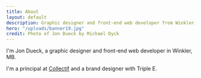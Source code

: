 ```yaml
---
title: About
layout: default
description: Graphic designer and front-end web developer from Winkler, Manitoba. Partner at Collectif. Personal site, blog, and portfolio of Jonathan Dueck.
hero: "/uploads/banner19.jpg"
credit: Photo of Jon Dueck by Michael Dyck
---
```


I'm Jon Dueck, a graphic designer and front-end web developer in Winkler, MB.

I'm a principal at [Collectif](https://collectif.co) and a brand designer with Triple E.
